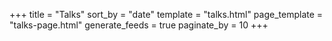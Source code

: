 +++
title = "Talks"
sort_by = "date"
template = "talks.html"
page_template = "talks-page.html"
generate_feeds = true
paginate_by = 10
+++

